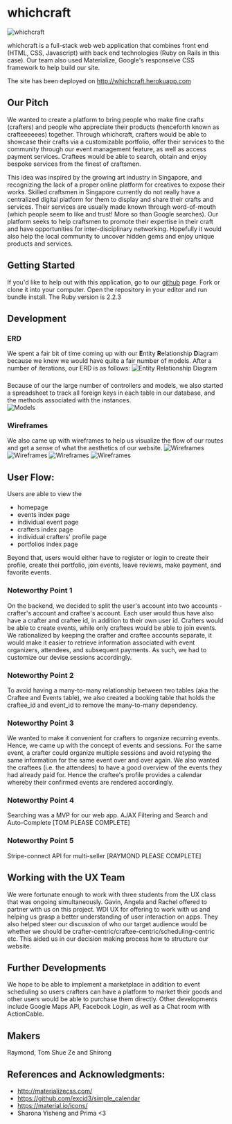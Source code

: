 # whichcraft

![whichcraft](https://github.com/wdi-sg/wdi-project-3-the-dream-team/blob/master/homepage.png)

whichcraft is a full-stack web web application that combines front end (HTML, CSS, Javascript) with back end technologies (Ruby on Rails in this case).   Our team also used Materialize, Google's responseive CSS framework to help build our site.

The site has been deployed on http://whichcraft.herokuapp.com

## Our Pitch
We wanted to create a platform to bring people who make fine crafts (crafters) and people who appreciate their products (henceforth known as crafteeeeees) together.  Through whichcraft, crafters would be able to showcase their crafts via a customizable portfolio, offer their services to the community through our event management feature, as well as access payment services.  Craftees would be able to search, obtain and enjoy bespoke services from the finest of craftsmen.

This idea was inspired by the growing art industry in Singapore, and recognizing the lack of a proper online platform for creatives to expose their works.  Skilled craftsmen in Singapore currently do not really have a centralized digital platform for them to display and share their crafts and services.  Their services are usually made known through word-of-mouth (which people seem to like and trust!  More so than Google searches).  Our platform seeks to help craftsmen to promote their expertise in their craft and have opportunities for inter-disciplinary networking.  Hopefully it would also help the local community to uncover hidden gems and enjoy unique products and services.

## Getting Started
If you'd like to help out with this application, go to our [github](https://github.com/wdi-sg/wdi-project-3-the-dream-team) page.  Fork or clone it into your computer.  Open the repository in your editor and run bundle install.  The Ruby version is 2.2.3


## Development
### ERD
We spent a fair bit of time coming up with our **E**ntity **R**elationship **D**iagram because we knew we would have quite a fair number of models.  After a number of iterations, our ERD is as follows:
![Entity Relationship Diagram](https://github.com/wdi-sg/wdi-project-3-the-dream-team/blob/master/erd_diagram.png)

### 

Because of our the large number of controllers and models, we also started a spreadsheet to track all foreign keys in each table in our database, and the methods associated with the instances.  
![Models](https://github.com/wdi-sg/wdi-project-3-the-dream-team/blob/master/modelsAndForeignKeys.png)

### Wireframes
We also came up with wireframes to help us visualize the flow of our routes and get a sense of what the aesthetics of our website.
![Wireframes](https://github.com/wdi-sg/wdi-project-3-the-dream-team/blob/master/profilepage.png)
![Wireframes](https://github.com/wdi-sg/wdi-project-3-the-dream-team/blob/master/crafter.png)
![Wireframes](https://github.com/wdi-sg/wdi-project-3-the-dream-team/blob/master/newevent.png)
![Wireframes](https://github.com/wdi-sg/wdi-project-3-the-dream-team/blob/master/bookings.png)


## User Flow:
Users are able to view the 
- homepage
- events index page
- individual event page 
- crafters index page
- individual crafters' profile page
- portfolios index page

Beyond that, users would either have to register or login to create their profile, create thei portfolio, join events, leave reviews, make payment, and favorite events.  

### Noteworthy Point 1
On the backend, we decided to split the user's account into two accounts  - crafter's account and craftee's account.  Each user would thus have also have a crafter and craftee id, in addition to their own user id.  Crafters would be able to create events, while only craftees would be able to join events.  We rationalized by keeping the crafter and craftee accounts separate, it would make it easier to retrieve information associated with event organizers, attendees, and subsequent payments.  As such, we had to customize our devise sessions accordingly.  

### Noteworthy Point 2
To avoid having a many-to-many relationship between two tables (aka the Craftee and Events table), we also created a booking table that holds the craftee_id and event_id to remove the many-to-many dependency.  

### Noteworthy Point 3
We wanted to make it convenient for crafters to organize recurring events.  Hence, we came up with the concept of events and sessions.  For the same event, a crafter could organize multiple sessions and avoid retyping the same information for the same event over and over again.  We also wanted the craftees (i.e. the attendees) to have a good overview of the events they had already paid for. Hence the craftee's profile provides a calendar whereby their confirmed events are rendered accordingly.  

### Noteworthy Point 4
Searching was a MVP for our web app.  AJAX Filtering and Search and Auto-Complete [TOM PLEASE COMPLETE]


### Noteworthy Point 5
Stripe-connect API for multi-seller [RAYMOND PLEASE COMPLETE]


## Working with the UX Team
We were fortunate enough to work with three students from the UX class that was ongoing simultaneously.  Gavin, Angela and Rachel offered to partner with us on this project.  WDI UX for offering to work with us and helping us grasp a better understanding of user interaction on apps.  They also helped steer our discussion of who our target audience would be whether we should be crafter-centric/craftee-centric/scheduling-centric etc. This aided us in our decision making process how to structure our website.
 
## Further Developments
We hope to be able to implement a marketplace in addition to event scheduling so users crafters can have a platform to market their goods and other users would be able to purchase them directly.  Other developments include Google Maps API, Facebook Login, as well as a Chat room with ActionCable.

## Makers
Raymond, Tom Shue Ze and Shirong

## References and Acknowledgments:
* http://materializecss.com/
* https://github.com/excid3/simple_calendar
* https://material.io/icons/
* Sharona Yisheng and Prima <3


